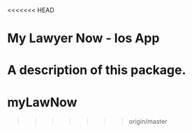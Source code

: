 <<<<<<< HEAD
# My Lawyer Now - Ios App

A description of this package.
=======
# myLawNow
>>>>>>> origin/master
